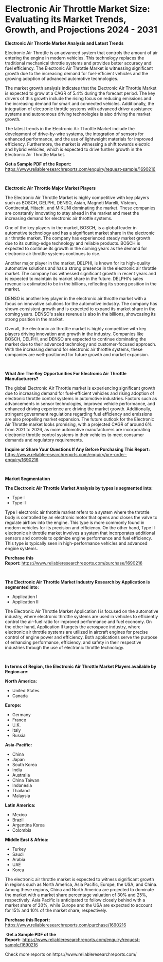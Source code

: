 <p><h1>Electronic Air Throttle Market Size: Evaluating its Market Trends, Growth, and Projections 2024 - 2031</h1></p><p><strong>Electronic Air Throttle Market Analysis and Latest Trends</strong></p>
<p><p>Electronic Air Throttle is an advanced system that controls the amount of air entering the engine in modern vehicles. This technology replaces the traditional mechanical throttle systems and provides better accuracy and fuel efficiency. The Electronic Air Throttle Market is witnessing significant growth due to the increasing demand for fuel-efficient vehicles and the growing adoption of advanced automotive technologies.</p><p>The market growth analysis indicates that the Electronic Air Throttle Market is expected to grow at a CAGR of 5.4% during the forecast period. The key drivers of this growth include the rising focus on reducing emissions and the increasing demand for smart and connected vehicles. Additionally, the integration of electronic throttle systems with advanced driver assistance systems and autonomous driving technologies is also driving the market growth.</p><p>The latest trends in the Electronic Air Throttle Market include the development of drive-by-wire systems, the integration of sensors for enhanced performance, and the use of lightweight materials for improved efficiency. Furthermore, the market is witnessing a shift towards electric and hybrid vehicles, which is expected to drive further growth in the Electronic Air Throttle Market.</p></p>
<p><strong>Get a Sample PDF of the Report:&nbsp;</strong> <a href="https://www.reliableresearchreports.com/enquiry/request-sample/1690216">https://www.reliableresearchreports.com/enquiry/request-sample/1690216</a></p>
<p>&nbsp;</p>
<p><strong>Electronic Air Throttle Major Market Players</strong></p>
<p><p>The Electronic Air Throttle Market is highly competitive with key players such as BOSCH, DELPHI, DENSO, Asian, Magneti Marelli, Visteon, Continental, Hitachi, and MIKUNI dominating the market. These companies are constantly innovating to stay ahead in the market and meet the increasing demand for electronic air throttle systems.</p><p>One of the key players in the market, BOSCH, is a global leader in automotive technology and has a significant market share in the electronic air throttle market. The company has experienced steady market growth due to its cutting-edge technology and reliable products. BOSCH is expected to continue its growth in the coming years as the demand for electronic air throttle systems continues to rise.</p><p>Another major player in the market, DELPHI, is known for its high-quality automotive solutions and has a strong presence in the electronic air throttle market. The company has witnessed significant growth in recent years and is expected to maintain its market share in the future. DELPHI's sales revenue is estimated to be in the billions, reflecting its strong position in the market.</p><p>DENSO is another key player in the electronic air throttle market with a focus on innovative solutions for the automotive industry. The company has shown consistent growth and is expected to expand its market share in the coming years. DENSO's sales revenue is also in the billions, showcasing its strong position in the market.</p><p>Overall, the electronic air throttle market is highly competitive with key players driving innovation and growth in the industry. Companies like BOSCH, DELPHI, and DENSO are expected to continue dominating the market due to their advanced technology and customer-focused approach. With the increasing demand for electronic air throttle systems, these companies are well-positioned for future growth and market expansion.</p></p>
<p>&nbsp;</p>
<p><strong>What Are The Key Opportunities For Electronic Air Throttle Manufacturers?</strong></p>
<p><p>The global Electronic Air Throttle market is experiencing significant growth due to increasing demand for fuel-efficient vehicles and rising adoption of electronic throttle control systems in automotive industries. Factors such as advancements in sensor technologies, improved vehicle performance, and enhanced driving experience are driving the market growth. Additionally, stringent government regulations regarding fuel efficiency and emissions are also propelling market expansion. The future outlook for the Electronic Air Throttle market looks promising, with a projected CAGR of around 6% from 2021 to 2026, as more automotive manufacturers are incorporating electronic throttle control systems in their vehicles to meet consumer demands and regulatory requirements.</p></p>
<p><strong>Inquire or Share Your Questions If Any Before Purchasing This Report:</strong> <a href="https://www.reliableresearchreports.com/enquiry/pre-order-enquiry/1690216">https://www.reliableresearchreports.com/enquiry/pre-order-enquiry/1690216</a></p>
<p>&nbsp;</p>
<p><strong>Market Segmentation</strong></p>
<p><strong>The Electronic Air Throttle Market Analysis by types is segmented into:</strong></p>
<p><ul><li>Type I</li><li>Type II</li></ul></p>
<p><p>Type I electronic air throttle market refers to a system where the throttle body is controlled by an electronic motor that opens and closes the valve to regulate airflow into the engine. This type is more commonly found in modern vehicles for its precision and efficiency. On the other hand, Type II electronic air throttle market involves a system that incorporates additional sensors and controls to optimize engine performance and fuel efficiency. This type is typically seen in high-performance vehicles and advanced engine systems.</p></p>
<p><strong>Purchase this Report:&nbsp;</strong><a href="https://www.reliableresearchreports.com/purchase/1690216">https://www.reliableresearchreports.com/purchase/1690216</a></p>
<p>&nbsp;</p>
<p><strong>The Electronic Air Throttle Market Industry Research by Application is segmented into:</strong></p>
<p><ul><li>Application I</li><li>Application II</li></ul></p>
<p><p>The Electronic Air Throttle Market Application I is focused on the automotive industry, where electronic throttle systems are used in vehicles to efficiently control the air-fuel ratio for improved performance and fuel economy. On the other hand, Application II targets the aerospace industry, where electronic air throttle systems are utilized in aircraft engines for precise control of engine power and efficiency. Both applications serve the purpose of enhancing performance, efficiency, and safety in their respective industries through the use of electronic throttle technology.</p></p>
<p>&nbsp;</p>
<p><strong>In terms of Region, the Electronic Air Throttle Market Players available by Region are:</strong></p>
<p>
    <p> <strong> North America: </strong>
        <ul>
            <li>United States</li>
            <li>Canada</li>
        </ul>
        </p> 
    <p> <strong> Europe: </strong>
        <ul>
            <li>Germany</li>
            <li>France</li>
            <li>U.K.</li>
            <li>Italy</li>
            <li>Russia</li>
        </ul>
        </p> 
    <p> <strong> Asia-Pacific: </strong>
        <ul>
            <li>China</li>
            <li>Japan</li>
            <li>South Korea</li>
            <li>India</li>
            <li>Australia</li>
            <li>China Taiwan</li>
            <li>Indonesia</li>
            <li>Thailand</li>
            <li>Malaysia</li>
        </ul>
        </p> 
    <p> <strong> Latin America: </strong>
        <ul>
            <li>Mexico</li>
            <li>Brazil</li>
            <li>Argentina Korea</li>
            <li>Colombia</li>
        </ul>
        </p> 
    <p> <strong> Middle East & Africa: </strong>
        <ul>
            <li>Turkey</li>
            <li>Saudi</li>
            <li>Arabia</li>
            <li>UAE</li>
            <li>Korea</li>
        </ul>
    </p>
    </p>
<p><p>The electronic air throttle market is expected to witness significant growth in regions such as North America, Asia Pacific, Europe, the USA, and China. Among these regions, China and North America are projected to dominate the market with a market share percentage valuation of 30% and 25%, respectively. Asia Pacific is anticipated to follow closely behind with a market share of 20%, while Europe and the USA are expected to account for 15% and 10% of the market share, respectively.</p></p>
<p><strong>Purchase this Report: </strong><a href="https://www.reliableresearchreports.com/purchase/1690216">https://www.reliableresearchreports.com/purchase/1690216</a></p>
<p>&nbsp;<strong>Get a Sample PDF of the Report:&nbsp;&nbsp;</strong><a href="https://www.reliableresearchreports.com/enquiry/request-sample/1690216">https://www.reliableresearchreports.com/enquiry/request-sample/1690216</a></p>
<p><strong></strong></p>
<p>Check more reports on https://www.reliableresearchreports.com/</p>